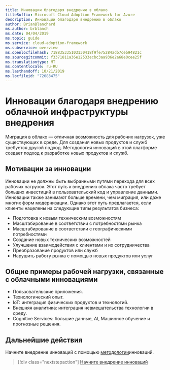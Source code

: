 ```yaml
---
title: Инновации благодаря внедрению в облако
titleSuffix: Microsoft Cloud Adoption Framework for Azure
description: Инновации благодаря внедрению в облако
author: BrianBlanchard
ms.author: brblanch
ms.date: 04/04/2019
ms.topic: guide
ms.service: cloud-adoption-framework
ms.subservice: overview
ms.openlocfilehash: 718835335103130418f9fe75284adb7ceb94821c
ms.sourcegitcommit: f3371811a36e12533ecbc3aa936e2a68e0cee25f
ms.translationtype: MT
ms.contentlocale: ru-RU
ms.lasthandoff: 10/21/2019
ms.locfileid: "72683475"
---
```

# <a name="innovation-through-cloud-adoption-in-the-cloud-adoption-framework"></a>Инновации благодаря внедрению облачной инфраструктуры внедрения

Миграция в облако — отличная возможность для рабочих нагрузок, уже существующих в среде. Для создания новых продуктов и служб требуется другой подход. Методология инноваций в этой платформе создает подход к разработке новых продуктов и служб.

## <a name="motivations-behind-innovation"></a>Мотивации за инновации

Инновации не должны быть выбранными путями перехода для всех рабочих нагрузок. Этот путь к внедрению облака часто требует больших инвестиций в пользовательский код и управление данными. Инновации также занимают больше времени, чем миграция, или даже многих форм модернизации. Однако этот путь предлагается, если клиенты нацелены на следующие типы результатов бизнеса:

- Подготовка к новым техническим возможностям
- Масштабирование в соответствии с потребностями рынка
- Масштабирование в соответствии с географическими потребностями
- Создание новых технических возможностей
- Улучшение взаимодействия с клиентами и их сотрудничества
- Преобразование продуктов или служб
- Нарушить работу рынка с помощью новых продуктов или услуг

## <a name="common-workload-examples-associated-with-a-cloud-innovation"></a>Общие примеры рабочей нагрузки, связанные с облачными инновациями

- Пользовательские приложения.
- Технологический опыт.
- IoT: интеграция физических продуктов и технологий.
- Внешняя аналитика: интеграция невмешательства технологии в среду.
- Cognitive Services: большие данные, AI, Машинное обучение и прогнозные решения.

## <a name="next-steps"></a>Дальнейшие действия

Начните внедрение инноваций с помощью [методологии](../innovate/index.md)инноваций.

> [!div class="nextstepaction"]
> [Начните внедрение инноваций](../innovate/index.md)
